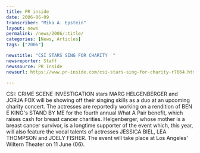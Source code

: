 ```yaml
---
title: PR inside
date: 2006-06-09
transcriber: "Mika A. Epstein"
layout: news
permalink: /news/2006/:title/
categories: [News, Articles]
tags: ["2006"]

newstitle: "CSI STARS SING FOR CHARITY  "
newsreporter: Staff
newssource: PR Inside
newsurl: https://www.pr-inside.com/csi-stars-sing-for-charity-r7664.htm

---
```


CSI: CRIME SCENE INVESTIGATION stars MARG HELGENBERGER and JORJA FOX will be showing off their singing skills as a duo at an upcoming charity concert. The actresses are reportedly working on a rendition of BEN E KING's STAND BY ME for the fourth annual What A Pair benefit, which raises cash for breast cancer charities. Helgenberger, whose mother is a breast cancer survivor, is a longtime supporter of the event which, this year, will also feature the vocal talents of actresses JESSICA BIEL, LEA THOMPSON and JOELY FISHER. The event will take place at Los Angeles' Wiltern Theater on 11 June (06).
